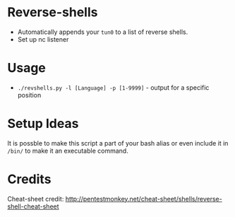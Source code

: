 # Reverse-shells
* Automatically appends your `tun0` to a list of reverse shells. 
* Set up nc listener

# Usage 
- `./revshells.py -l [Language] -p [1-9999]` - output for a specific position

# Setup Ideas
It is possble to make this script a part of your bash alias or even include it in `/bin/` to make it an executable command.

# Credits
Cheat-sheet credit: http://pentestmonkey.net/cheat-sheet/shells/reverse-shell-cheat-sheet
